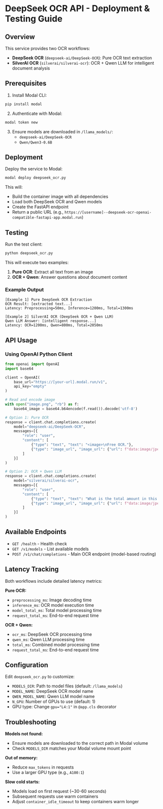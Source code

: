 # DeepSeek OCR API - Deployment & Testing Guide

## Overview

This service provides two OCR workflows:
- **DeepSeek OCR** (`deepseek-ai/DeepSeek-OCR`): Pure OCR text extraction
- **SilverAI OCR** (`silverai/silverai-ocr`): OCR + Qwen LLM for intelligent document analysis

## Prerequisites

1. Install Modal CLI:
```bash
pip install modal
```

2. Authenticate with Modal:
```bash
modal token new
```

3. Ensure models are downloaded in `/llama_models/`:
   - `deepseek-ai/DeepSeek-OCR`
   - `Qwen/Qwen3-0.6B`

## Deployment

Deploy the service to Modal:
```bash
modal deploy deepseek_ocr.py
```

This will:
- Build the container image with all dependencies
- Load both DeepSeek OCR and Qwen models
- Create the FastAPI endpoint
- Return a public URL (e.g., `https://[username]--deepseek-ocr-openai-compatible-fastapi-app.modal.run`)

## Testing

Run the test client:
```bash
python deepseek_ocr.py
```

This will execute two examples:
1. **Pure OCR**: Extract all text from an image
2. **OCR + Qwen**: Answer questions about document content

### Example Output

```
[Example 1] Pure DeepSeek OCR Extraction
OCR Result: [extracted text...]
Latency: Preprocessing=50ms, Inference=1200ms, Total=1300ms

[Example 2] SilverAI OCR (DeepSeek OCR + Qwen LLM)
Qwen LLM Answer: [intelligent response...]
Latency: OCR=1200ms, Qwen=800ms, Total=2050ms
```

## API Usage

### Using OpenAI Python Client

```python
from openai import OpenAI
import base64

client = OpenAI(
    base_url="https://[your-url].modal.run/v1",
    api_key="empty"
)

# Read and encode image
with open("image.png", "rb") as f:
    base64_image = base64.b64encode(f.read()).decode('utf-8')

# Option 1: Pure OCR
response = client.chat.completions.create(
    model="deepseek-ai/DeepSeek-OCR",
    messages=[{
        "role": "user",
        "content": [
            {"type": "text", "text": "<image>\nFree OCR."},
            {"type": "image_url", "image_url": {"url": f"data:image/jpeg;base64,{base64_image}"}}
        ]
    }]
)

# Option 2: OCR + Qwen LLM
response = client.chat.completions.create(
    model="silverai/silverai-ocr",
    messages=[{
        "role": "user",
        "content": [
            {"type": "text", "text": "What is the total amount in this invoice?"},
            {"type": "image_url", "image_url": {"url": f"data:image/jpeg;base64,{base64_image}"}}
        ]
    }]
)
```

## Available Endpoints

- `GET /health` - Health check
- `GET /v1/models` - List available models
- `POST /v1/chat/completions` - Main OCR endpoint (model-based routing)

## Latency Tracking

Both workflows include detailed latency metrics:

**Pure OCR:**
- `preprocessing_ms`: Image decoding time
- `inference_ms`: OCR model execution time
- `model_total_ms`: Total model processing time
- `request_total_ms`: End-to-end request time

**OCR + Qwen:**
- `ocr_ms`: DeepSeek OCR processing time
- `qwen_ms`: Qwen LLM processing time
- `total_ms`: Combined model processing time
- `request_total_ms`: End-to-end request time

## Configuration

Edit `deepseek_ocr.py` to customize:
- `MODELS_DIR`: Path to model files (default: `/llama_models`)
- `MODEL_NAME`: DeepSeek OCR model name
- `QWEN_MODEL_NAME`: Qwen LLM model name
- `N_GPU`: Number of GPUs to use (default: 1)
- GPU type: Change `gpu="L4:1"` in `@app.cls` decorator

## Troubleshooting

**Models not found:**
- Ensure models are downloaded to the correct path in Modal volume
- Check `MODELS_DIR` matches your Modal volume mount point

**Out of memory:**
- Reduce `max_tokens` in requests
- Use a larger GPU type (e.g., `A100:1`)

**Slow cold starts:**
- Models load on first request (~30-60 seconds)
- Subsequent requests use warm containers
- Adjust `container_idle_timeout` to keep containers warm longer